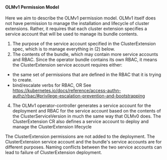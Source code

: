 #### OLMv1 Permission Model

Here we aim to describe the OLMv1 permission model. OLMv1 itself does not have permission to manage the installation and lifecycle of cluster extensions. Rather, it requires that each cluster extension specifies a service account that will be used to manage its bundle contents.


1) The purpose of the service account specified in the ClusterExtension spec, which is to manage everything in (2) below.
2) The contents of the bundle, which may contain more service accounts and RBAC. Since the operator bundle contains its own RBAC, it means the ClusterExtension service account requires either:
- the same set of permissions that are defined in the RBAC that it is trying to create.
- bind/escalate verbs for RBAC, OR
See https://kubernetes.io/docs/reference/access-authn-authz/rbac/#privilege-escalation-prevention-and-bootstrapping
4) The OLMv1 operator-controller generates a service account for the deployment and RBAC for the service account based on the contents of the ClusterServiceVersion in much the same way that OLMv0 does. The ClusterExtension CR also defines a service account to deploy and manage the ClusterExtension lifecycle

The ClusterExtension permissions are not added to the deployment.  The ClusterExtension service account and the bundle's service accounts are for different purposes. Naming conflicts between the two service accounts can lead to failure of ClusterExtension deployment.
